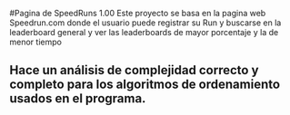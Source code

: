 #Pagina de SpeedRuns 1.00
Este proyecto se basa en la pagina web Speedrun.com donde el usuario puede registrar su Run y buscarse en la leaderboard general y ver las leaderboards de mayor porcentaje y la de menor tiempo

## Hace un análisis de complejidad correcto y completo para los algoritmos de ordenamiento usados en el programa.
